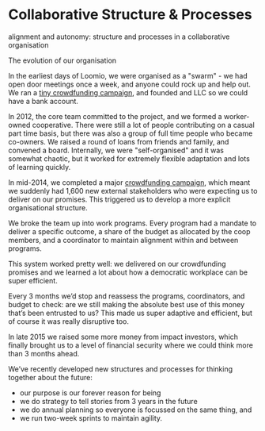 # Collaborative Structure & Processes
alignment and autonomy: structure and processes in a collaborative organisation

The evolution of our organisation

In the earliest days of Loomio, we were organised as a "swarm" - we had open door meetings once a week, and anyone could rock up and help out. We ran a [tiny crowdfunding campaign](https://www.pledgeme.co.nz/projects/166-loomio), and founded and LLC so we could have a bank account. 

In 2012, the core team committed to the project, and we formed a worker-owned cooperative. There were still a lot of people contributing on a casual part time basis, but there was also a group of full time people who became co-owners. We raised a round of loans from friends and family, and convened a board. Internally, we were "self-organised" and it was somewhat chaotic, but it worked for extremely flexible adaptation and lots of learning quickly.

In mid-2014, we completed a major [crowdfunding campaign](https://www.loomio.org/crowdfunding_celebration), which meant we suddenly had 1,600 new external stakeholders who were expecting us to deliver on our promises. This triggered us to develop a more explicit organisational structure.

We broke the team up into work programs. Every program had a mandate to deliver a specific outcome, a share of the budget as allocated by the coop members, and a coordinator to maintain alignment within and between programs. 

This system worked pretty well: we delivered on our crowdfunding promises and we learned a lot about how a democratic workplace can be super efficient. 

Every 3 months we’d stop and reassess the programs, coordinators, and budget to check: are we still making the absolute best use of this money that’s been entrusted to us? This made us super adaptive and efficient, but of course it was really disruptive too.

In late 2015 we raised some more money from impact investors, which finally brought us to a level of financial security where we could think more than 3 months ahead. 

We’ve recently developed new structures and processes for thinking together about the future:

* our purpose is our forever reason for being
* we do strategy to tell stories from 3 years in the future
* we do annual planning so everyone is focussed on the same thing, and
* we run two-week sprints to maintain agility.

